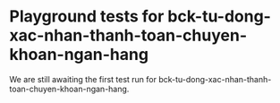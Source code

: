 # Playground tests for bck-tu-dong-xac-nhan-thanh-toan-chuyen-khoan-ngan-hang
We are still awaiting the first test run for bck-tu-dong-xac-nhan-thanh-toan-chuyen-khoan-ngan-hang.
